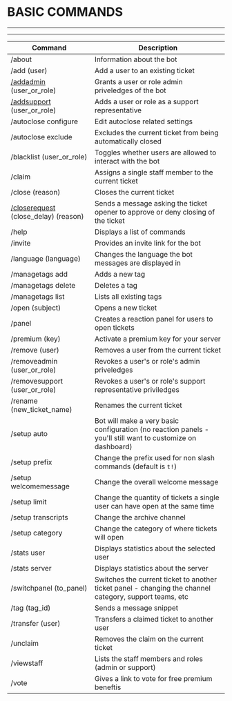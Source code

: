 # BASIC COMMANDS
***
***

|Command|Description|  
|--|--|  
| /about | Information about the bot |
| /add (user) | Add a user to an existing ticket |
| [/addadmin](./add-admin-support.md) (user_or_role) | Grants a user or role admin priveledges of the bot |
| [/addsupport](./add-admin-support.md) (user_or_role) | Adds a user or role as a support representative |
| /autoclose configure | Edit autoclose related settings |
| /autoclose exclude | Excludes the current ticket from being automatically closed |
| /blacklist (user_or_role) | Toggles whether users are allowed to interact with the bot |
| /claim | Assigns a single staff member to the current ticket |
| /close (reason) | Closes the current ticket |
| [/closerequest](../features/close-requests.md) (close_delay) (reason) | Sends a message asking the ticket opener to approve or deny closing of the ticket |
| /help | Displays a list of commands |
| /invite | Provides an invite link for the bot |
| /language (language) | Changes the language the bot messages are displayed in |
| /managetags add | Adds a new tag |
| /managetags delete | Deletes a tag |
| /managetags list | Lists all existing tags |
| /open (subject) | Opens a new ticket |
| /panel | Creates a reaction panel for users to open tickets |
| /premium (key) | Activate a premium key for your server |
| /remove (user) | Removes a user from the current ticket |
| /removeadmin (user_or_role) | Revokes a user's or role's admin priveledges |
| /removesupport (user_or_role) | Revokes a user's or role's support representative priviledges |
| /rename (new_ticket_name) | Renames the current ticket |
| /setup auto | Bot will make a very basic configuration (no reaction panels - you'll still want to customize on dashboard) |
| /setup prefix | Change the prefix used for non slash commands (default is `t!`) |
| /setup welcomemessage | Change the overall welcome message |
| /setup limit | Change the quantity of tickets a single user can have open at the same time |
| /setup transcripts | Change the archive channel |
| /setup category | Change the category of where tickets will open |
| /stats user | Displays statistics about the selected user |
| /stats server | Displays statistics about the server |
| /switchpanel (to_panel) | Switches the current ticket to another ticket panel - changing the channel category, support teams, etc |
| /tag (tag_id) | Sends a message snippet |
| /transfer (user) | Transfers a claimed ticket to another user |
| /unclaim | Removes the claim on the current ticket |
| /viewstaff | Lists the staff members and roles (admin or support) |
| /vote | Gives a link to vote for free premium beneftis |
